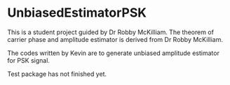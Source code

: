 UnbiasedEstimatorPSK
====================

This is a student project guided by Dr Robby McKilliam. The theorem of carrier phase and amplitude estimator is derived from Dr Robby McKilliam.

The codes written by Kevin are to generate unbiased amplitude estimator for PSK signal.

Test package has not finished yet.